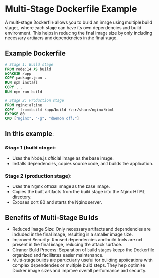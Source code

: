 # Multi-Stage Dockerfile Example

A multi-stage Dockerfile allows you to build an image using multiple build stages, where each stage can have its own dependencies and build environment. This helps in reducing the final image size by only including necessary artifacts and dependencies in the final stage.

## Example Dockerfile

```Dockerfile
# Stage 1: Build stage
FROM node:14 AS build
WORKDIR /app
COPY package.json .
RUN npm install
COPY . .
RUN npm run build

# Stage 2: Production stage
FROM nginx:alpine
COPY --from=build /app/build /usr/share/nginx/html
EXPOSE 80
CMD ["nginx", "-g", "daemon off;"]
```

## In this example:
### Stage 1 (build stage):
- Uses the Node.js official image as the base image.
- Installs dependencies, copies source code, and builds the application.
### Stage 2 (production stage):
- Uses the Nginx official image as the base image.
- Copies the built artifacts from the build stage into the Nginx HTML directory.
- Exposes port 80 and starts the Nginx server.
## Benefits of Multi-Stage Builds
- Reduced Image Size: Only necessary artifacts and dependencies are included in the final image, resulting in a smaller image size.
- Improved Security: Unused dependencies and build tools are not present in the final image, reducing the attack surface.
- Cleaner Build Process: Separation of build stages keeps the Dockerfile organized and facilitates easier maintenance.
- Multi-stage builds are particularly useful for building applications with complex dependencies or multiple build steps. They help optimize Docker image sizes and improve overall performance and security.
